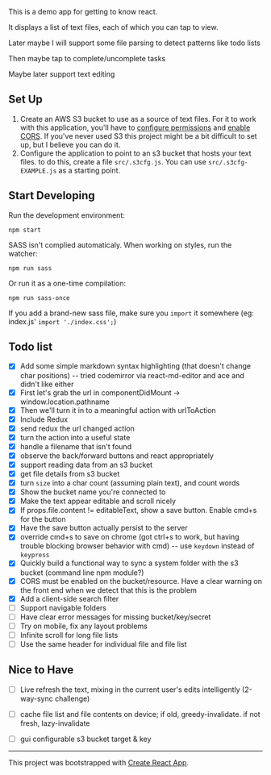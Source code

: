 This is a demo app for getting to know react.

It displays a list of text files, each of which you can tap to view.

Later maybe I will support some file parsing to detect patterns like todo lists

Then maybe tap to complete/uncomplete tasks

Maybe later support text editing

## Set Up

1. Create an AWS S3 bucket to use as a source of text files. For it to work with this application, you'll have to [configure permissions](http://docs.aws.amazon.com/sdk-for-javascript/v2/developer-guide/getting-started-browser.html#getting-started-browser-iam-role) and [enable CORS](http://docs.aws.amazon.com/sdk-for-javascript/v2/developer-guide/getting-started-browser.html#getting-started-browser-create-bucket). If you've never used S3 this project might be a bit difficult to set up, but I believe you can do it.
2. Configure the application to point to an s3 bucket that hosts your text files. to do this, create a file `src/.s3cfg.js`. You can use `src/.s3cfg-EXAMPLE.js` as a starting point.

## Start Developing

Run the development environment:

    npm start

SASS isn't complied automaticaly. When working on styles, run the watcher:

    npm run sass
    
Or run it as a one-time compilation:

    npm run sass-once

If you add a brand-new sass file, make sure you `import` it somewhere (eg: index.js' `import './index.css';`)

## Todo list

- [x] Add some simple markdown syntax highlighting (that doesn't change char positions) -- tried codemirror via react-md-editor and ace and didn't like either
- [x] First let's grab the url in componentDidMount -> window.location.pathname
- [x] Then we'll turn it in to a meaningful action with urlToAction
- [x] Include Redux
- [x] send redux the url changed action
- [x] turn the action into a useful state
- [x] handle a filename that isn't found
- [x] observe the back/forward buttons and react appropriately
- [x] support reading data from an s3 bucket
- [x] get file details from s3 bucket
- [x] turn `size` into a char count (assuming plain text), and count words
- [x] Show the bucket name you're connected to
- [x] Make the text appear editable and scroll nicely
- [x] If props.file.content != editableText, show a save button. Enable cmd+s for the button
- [x] Have the save button actually persist to the server
- [x] override cmd+s to save on chrome (got ctrl+s to work, but having trouble blocking browser behavior with cmd) -- use `keydown` instead of `keypress`
- [x] Quickly build a functional way to sync a system folder with the s3 bucket (command line npm module?)
- [x] CORS must be enabled on the bucket/resource. Have a clear warning on the front end when we detect that this is the problem
- [x] Add a client-side search filter
- [ ] Support navigable folders
- [ ] Have clear error messages for missing bucket/key/secret
- [ ] Try on mobile, fix any layout problems
- [ ] Infinite scroll for long file lists
- [ ] Use the same header for individual file and file list

## Nice to Have

- [ ] Live refresh the text, mixing in the current user's edits intelligently (2-way-sync challenge)
- [ ] cache file list and file contents on device; if old, greedy-invalidate. if not fresh, lazy-invalidate
- [ ] gui configurable s3 bucket target & key









---

This project was bootstrapped with [Create React App](https://github.com/facebookincubator/create-react-app).
